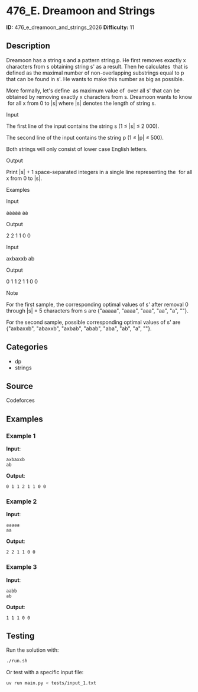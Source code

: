 # 476_E. Dreamoon and Strings

**ID:** 476_e_dreamoon_and_strings_2026
**Difficulty:** 11

## Description

Dreamoon has a string s and a pattern string p. He first removes exactly x characters from s obtaining string s' as a result. Then he calculates <image> that is defined as the maximal number of non-overlapping substrings equal to p that can be found in s'. He wants to make this number as big as possible.

More formally, let's define <image> as maximum value of <image> over all s' that can be obtained by removing exactly x characters from s. Dreamoon wants to know <image> for all x from 0 to |s| where |s| denotes the length of string s.

Input

The first line of the input contains the string s (1 ≤ |s| ≤ 2 000).

The second line of the input contains the string p (1 ≤ |p| ≤ 500).

Both strings will only consist of lower case English letters.

Output

Print |s| + 1 space-separated integers in a single line representing the <image> for all x from 0 to |s|.

Examples

Input

aaaaa
aa


Output

2 2 1 1 0 0


Input

axbaxxb
ab


Output

0 1 1 2 1 1 0 0

Note

For the first sample, the corresponding optimal values of s' after removal 0 through |s| = 5 characters from s are {"aaaaa", "aaaa", "aaa", "aa", "a", ""}.

For the second sample, possible corresponding optimal values of s' are {"axbaxxb", "abaxxb", "axbab", "abab", "aba", "ab", "a", ""}.

## Categories

- dp
- strings

## Source

Codeforces

## Examples

### Example 1

**Input**:
```
axbaxxb
ab
```

**Output**:
```
0 1 1 2 1 1 0 0
```

### Example 2

**Input**:
```
aaaaa
aa
```

**Output**:
```
2 2 1 1 0 0
```

### Example 3

**Input**:
```
aabb
ab
```

**Output**:
```
1 1 1 0 0
```


## Testing

Run the solution with:

```bash
./run.sh
```

Or test with a specific input file:

```bash
uv run main.py < tests/input_1.txt
```
